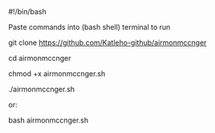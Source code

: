 #!/bin/bash

Paste commands into (bash shell) terminal to run

git clone https://github.com/Katleho-github/airmonmccnger

cd airmonmccnger

chmod +x airmonmccnger.sh

./airmonmccnger.sh

or:

bash airmonmccnger.sh
